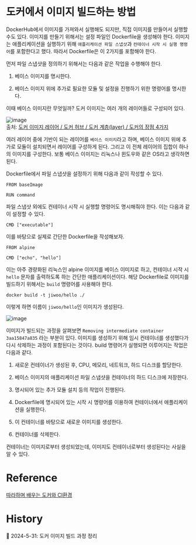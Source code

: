 # 도커에서 이미지 빌드하는 방법

DockerHub에서 이미지를 가져와서 실행해도 되지만, 직접 이미지를 만들어서 실행할 수도 있다. 이미지를 만들기 위해서는 설정 파일인 Dockerfile을 생성해야 한다. 이미지는 애플리케이션을 실행하기 위해 `애플리케이션 파일 스냅샷`과 `컨테이너 시작 시 실행 명령어`를 포함한다고 했다. 따라서 Dockerfile은 이 2가지를 포함해야 한다.

먼저 파일 스냅샷을 정의하기 위해서는 다음과 같은 작업을 수행해야 한다.

1. 베이스 이미지를 명시한다.

2. 베이스 이미지 위에 추가로 필요한 모듈 및 설정을 진행하기 위한 명령어를 명시한다.

이때 베이스 이미지란 무엇일까? 도커 이미지는 여러 개의 레이어들로 구성되어 있다.

![image](https://github.com/Ohjiwoo-lab/TIL/assets/74577768/ce0695b6-1411-4fbf-85a4-ac68ea1c3955)   
출처: [도커 이미지 레이어 / 도커 허브 / 도커 계층(layer) / 도커의 장점 4가지](https://eunjinii.tistory.com/13)

여러 레이어 중에 기반이 되는 레이어를 `베이스 이미지`라고 하며, 베이스 이미지 위에 추가로 모듈이 설치되면서 레이어를 구성하게 된다. 그리고 이 전체 레이어의 집합이 하나의 이미지를 구성한다. 보통 베이스 이미지는 리눅스나 윈도우와 같은 OS라고 생각하면 된다.

Dockerfile에서 파일 스냅샷을 설정하기 위해 다음과 같이 작성할 수 있다.

```
FROM baseImage

RUN command
```

파일 스냅샷 외에도 컨테이너 시작 시 실행할 명령어도 명시해줘야 한다. 이는 다음과 같이 설정할 수 있다.

```
CMD ["executable"]
```

이를 바탕으로 실제로 간단한 Dockerfile을 작성해보자.

```
FROM alpine

CMD ["echo", "hello"]
```

이는 아주 경량화된 리눅스인 alpine 이미지를 베이스 이미지로 하고, 컨테이너 시작 시 `hello` 문자를 출력하도록 하는 간단한 애플리케이션이다. 해당 Dockerfile로 이미지를 빌드하기 위해서는 `build` 명령어를 사용해야 한다.

```
docker build -t jiwoo/hello ./
```

이렇게 하면 이름이 `jiwoo/hello`인 이미지가 생성된다.

![image](https://github.com/Ohjiwoo-lab/TIL/assets/74577768/e219bada-c97a-47b3-9c84-4e9669683dd3)

이미지가 빌드되는 과정을 살펴보면 `Removing intermediate container 3aa15847a835` 라는 부분이 있다. 이미지를 생성하기 위해 임시 컨테이너를 생성했다가 다시 삭제하는 과정이 포함된다는 것이다. build 명령어가 실행되면 이루어지는 작업은 다음과 같다.

1. 새로운 컨테이너가 생성된 후, CPU, 메모리, 네트워크, 하드 디스크를 할당한다.

2. 베이스 이미지의 애플리케이션 파일 스냅샷을 컨테이너의 하드 디스크에 저장한다.

3. 명시되어 있는 추가 모듈 설치 등의 작업이 진행된다.

4. Dockerfile에 명시되어 있는 시작 시 명령어를 이용하여 컨테이너에서 애플리케이션을 실행한다.

5. 이 컨테이너를 바탕으로 새로운 이미지를 생성한다.

6. 컨테이너를 삭제한다.

컨테이너는 이미지로부터 생성되었는데, 이미지도 컨테이너로부터 생성된다는 사실을 알 수 있다.

# Reference

[따라하며 배우는 도커와 CI환경](https://www.inflearn.com/course/%EB%94%B0%EB%9D%BC%ED%95%98%EB%A9%B0-%EB%B0%B0%EC%9A%B0%EB%8A%94-%EB%8F%84%EC%BB%A4-ci/dashboard)

# History

📌 2024-5-31: 도커 이미지 빌드 과정 정리   